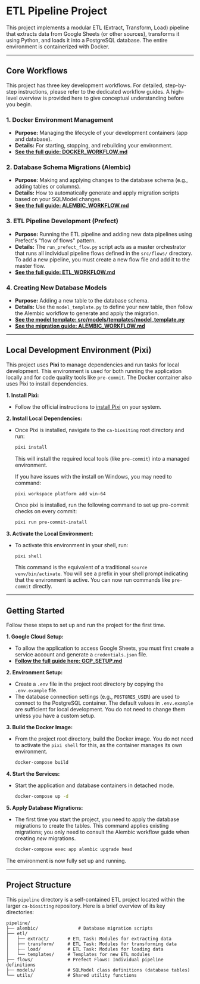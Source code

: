 # ETL Pipeline Project

This project implements a modular ETL (Extract, Transform, Load) pipeline that
extracts data from Google Sheets (or other sources), transforms it using Python,
and loads it into a PostgreSQL database. The entire environment is containerized
with Docker.

---

## Core Workflows

This project has three key development workflows. For detailed, step-by-step
instructions, please refer to the dedicated workflow guides. A high-level
overview is provided here to give conceptual understanding before you begin.

### 1. Docker Environment Management

- **Purpose:** Managing the lifecycle of your development containers (app and
  database).
- **Details:** For starting, stopping, and rebuilding your environment.
- **[See the full guide: DOCKER_WORKFLOW.md](./DOCKER_WORKFLOW.md)**

### 2. Database Schema Migrations (Alembic)

- **Purpose:** Making and applying changes to the database schema (e.g., adding
  tables or columns).
- **Details:** How to automatically generate and apply migration scripts based
  on your SQLModel changes.
- **[See the full guide: ALEMBIC_WORKFLOW.md](./ALEMBIC_WORKFLOW.md)**

### 3. ETL Pipeline Development (Prefect)

- **Purpose:** Running the ETL pipeline and adding new data pipelines using
  Prefect's "flow of flows" pattern.
- **Details:** The `run_prefect_flow.py` script acts as a master orchestrator
  that runs all individual pipeline flows defined in the `src/flows/` directory.
  To add a new pipeline, you must create a new flow file and add it to the
  master flow.
- **[See the full guide: ETL_WORKFLOW.md](./ETL_WORKFLOW.md)**

### 4. Creating New Database Models

- **Purpose:** Adding a new table to the database schema.
- **Details:** Use the `model_template.py` to define your new table, then follow
  the Alembic workflow to generate and apply the migration.
- **[See the model template: src/models/templates/model_template.py](./src/models/templates/model_template.py)**
- **[See the migration guide: ALEMBIC_WORKFLOW.md](./ALEMBIC_WORKFLOW.md)**

---

## Local Development Environment (Pixi)

This project uses **Pixi** to manage dependencies and run tasks for local
development. This environment is used for both running the application locally
and for code quality tools like `pre-commit`. The Docker container also uses
Pixi to install dependencies.

**1. Install Pixi:**

- Follow the official instructions to
  [install Pixi](https://pixi.sh/latest/installation/) on your system.

**2. Install Local Dependencies:**

- Once Pixi is installed, navigate to the `ca-biositing` root directory and run:

  ```bash
  pixi install
  ```

  This will install the required local tools (like `pre-commit`) into a managed
  environment.

  If you have issues with the install on Windows, you may need to command:

  ```
  pixi workspace platform add win-64
  ```

  Once pixi is installed, run the following command to set up pre-commit checks
  on every commit:

  ```bash
  pixi run pre-commit-install
  ```

**3. Activate the Local Environment:**

- To activate this environment in your shell, run:

  ```bash
  pixi shell
  ```

  This command is the equivalent of a traditional `source venv/bin/activate`.
  You will see a prefix in your shell prompt indicating that the environment is
  active. You can now run commands like `pre-commit` directly.

---

## Getting Started

Follow these steps to set up and run the project for the first time.

**1. Google Cloud Setup:**

- To allow the application to access Google Sheets, you must first create a
  service account and generate a `credentials.json` file.
- **[Follow the full guide here: GCP_SETUP.md](./GCP_SETUP.md)**

**2. Environment Setup:**

- Create a `.env` file in the project root directory by copying the
  `.env.example` file.
- The database connection settings (e.g., `POSTGRES_USER`) are used to connect
  to the PostgreSQL container. The default values in `.env.example` are
  sufficient for local development. You do not need to change them unless you
  have a custom setup.

**3. Build the Docker Image:**

- From the project root directory, build the Docker image. You do not need to
  activate the `pixi shell` for this, as the container manages its own
  environment.

  ```bash
  docker-compose build
  ```

**4. Start the Services:**

- Start the application and database containers in detached mode.

  ```bash
  docker-compose up -d
  ```

**5. Apply Database Migrations:**

- The first time you start the project, you need to apply the database
  migrations to create the tables. This command applies existing migrations; you
  only need to consult the Alembic workflow guide when creating _new_
  migrations.

  ```bash
  docker-compose exec app alembic upgrade head
  ```

The environment is now fully set up and running.

---

## Project Structure

This `pipeline` directory is a self-contained ETL project located within the
larger `ca-biositing` repository. Here is a brief overview of its key
directories:

```
pipeline/
├── alembic/               # Database migration scripts
├── etl/
│   ├── extract/       # ETL Task: Modules for extracting data
│   ├── transform/     # ETL Task: Modules for transforming data
│   ├── load/          # ETL Task: Modules for loading data
│   └── templates/     # Templates for new ETL modules
├── flows/             # Prefect Flows: Individual pipeline definitions
├── models/            # SQLModel class definitions (database tables)
└── utils/             # Shared utility functions
```
